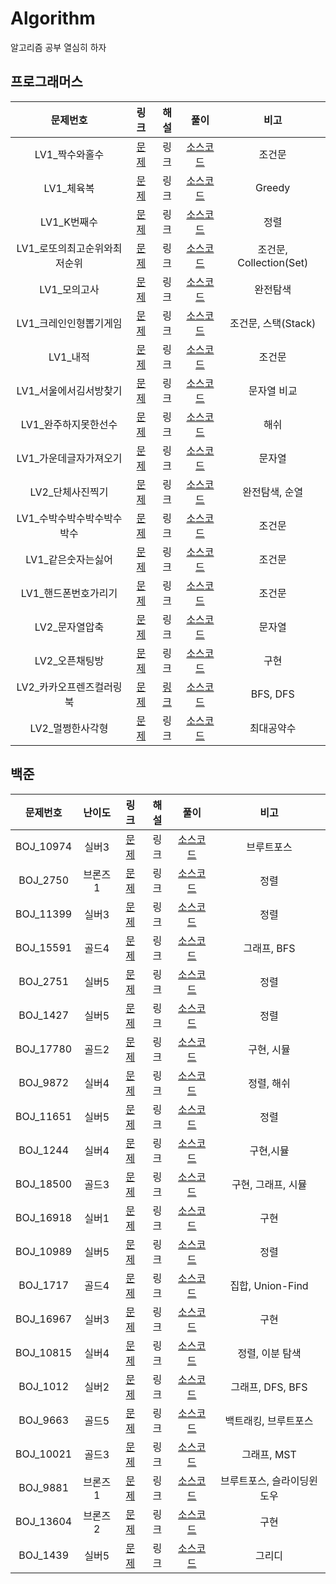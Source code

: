 # Algorithm
알고리즘 공부 열심히 하자



## 프로그래머스

|           문제번호           |                             링크                             |                             해설                             |                             풀이                             |          비고           |
| :--------------------------: | :----------------------------------------------------------: | :----------------------------------------------------------: | :----------------------------------------------------------: | :---------------------: |
|        LV1_짝수와홀수        | [문제](https://programmers.co.kr/learn/courses/30/lessons/12937) |                             링크                             | [소스코드](./Programmers/src/lv1/Programmers_짝수와홀수.java) |         조건문          |
|          LV1_체육복          | [문제](https://programmers.co.kr/learn/courses/30/lessons/42862) |                             링크                             |  [소스코드](./Programmers/src/lv1/Programmers_체육복.java)   |         Greedy          |
|         LV1_K번째수          | [문제](https://programmers.co.kr/learn/courses/30/lessons/42748) |                             링크                             |  [소스코드](./Programmers/src/lv1/Programmers_K번째수.java)  |          정렬           |
| LV1_로또의최고순위와최저순위 | [문제](https://programmers.co.kr/learn/courses/30/lessons/77484) |                             링크                             | [소스코드](./Programmers/src/lv1/Programmers_로또의최고순위와최저순위.java) | 조건문, Collection(Set) |
|         LV1_모의고사         | [문제](https://programmers.co.kr/learn/courses/30/lessons/42840) |                             링크                             | [소스코드](./Programmers/src/lv1/Programmers_모의고사.java)  |        완전탐색         |
|    LV1_크레인인형뽑기게임    | [문제](https://programmers.co.kr/learn/courses/30/lessons/64061) |                             링크                             | [소스코드](./Programmers/src/lv1/Programmers_크레인인형뽑기게임.java) |   조건문, 스택(Stack)   |
|           LV1_내적           | [문제](https://programmers.co.kr/learn/courses/30/lessons/70128) |                             링크                             |   [소스코드](./Programmers/src/lv1/Programmers_내적.java)    |         조건문          |
|    LV1_서울에서김서방찾기    | [문제](https://programmers.co.kr/learn/courses/30/lessons/12919) |                             링크                             | [소스코드](./Programmers/src/lv1/Programmers_서울에서김서방찾기.java) |       문자열 비교       |
|     LV1_완주하지못한선수     | [문제](https://programmers.co.kr/learn/courses/30/lessons/42576) |                             링크                             | [소스코드](./Programmers/src/lv1/Programmers_완주하지못한선수.java) |          해쉬           |
|    LV1_가운데글자가져오기    | [문제](https://programmers.co.kr/learn/courses/30/lessons/12903) |                             링크                             | [소스코드](./Programmers/src/lv1/Programmers_가운데글자가져오기.java) |         문자열          |
|       LV2_단체사진찍기       | [문제](https://programmers.co.kr/learn/courses/30/lessons/1835) |                             링크                             | [소스코드](./Programmers/src/lv2/Programmers_단체사진찍기.java) |     완전탐색, 순열      |
|  LV1_수박수박수박수박수박수  | [문제](https://programmers.co.kr/learn/courses/30/lessons/12922) |                             링크                             | [소스코드](./Programmers/src/lv1/Programmers_수박수박수박수박수박수.java) |         조건문          |
|      LV1_같은숫자는싫어      | [문제](https://programmers.co.kr/learn/courses/30/lessons/12906?language=java) |                             링크                             | [소스코드](./Programmers/src/lv1/Programmers_같은숫자는싫어.java) |         조건문          |
|     LV1_핸드폰번호가리기     | [문제](https://programmers.co.kr/learn/courses/30/lessons/12948) |                             링크                             | [소스코드](./Programmers/src/lv1/Programmers_핸드폰번호가리기.java) |         조건문          |
|        LV2_문자열압축        | [문제](https://programmers.co.kr/learn/courses/30/lessons/60057) |                             링크                             | [소스코드](./Programmers/src/lv2/Programmers_문자열압축.java) |         문자열          |
|        LV2_오픈채팅방        | [문제](https://programmers.co.kr/learn/courses/30/lessons/42888?language=java) |                             링크                             | [소스코드](./Programmers/src/lv2/Programmers_오픈채팅방.java) |          구현           |
|   LV2_카카오프렌즈컬러링북   | [문제](https://programmers.co.kr/learn/courses/30/lessons/1829) | [링크](https://velog.io/@cch5980/JAVA-%ED%94%84%EB%A1%9C%EA%B7%B8%EB%9E%98%EB%A8%B8%EC%8A%A4-LV2%EC%B9%B4%EC%B9%B4%EC%98%A4%ED%94%84%EB%A0%8C%EC%A6%88%EC%BB%AC%EB%9F%AC%EB%A7%81%EB%B6%81) | [소스코드](./Programmers/src/lv2/Programmers_카카오프렌즈컬러링북.java) |        BFS, DFS         |
|       LV2_멀쩡한사각형       | [문제](https://programmers.co.kr/learn/courses/30/lessons/62048) |                             링크                             | [소스코드](./Programmers/src/lv2/Programmers_멀쩡한사각형.java) |       최대공약수        |



## 백준

| 문제번호  | 난이도  |                     링크                      | 해설 |                           풀이                           |            비고            |
| :-------: | :-----: | :-------------------------------------------: | :--: | :------------------------------------------------------: | :------------------------: |
| BOJ_10974 |  실버3  | [문제](https://www.acmicpc.net/problem/10974) | 링크 |       [소스코드](./BOJ/src/study01/BOJ_10974.java)       |         브루트포스         |
| BOJ_2750  | 브론즈1 | [문제](https://www.acmicpc.net/problem/2750)  | 링크 |       [소스코드](./BOJ/src/study01/BOJ_2750.java)        |            정렬            |
| BOJ_11399 |  실버3  | [문제](https://www.acmicpc.net/problem/11399) | 링크 |       [소스코드](./BOJ/src/study01/BOJ_11399.java)       |            정렬            |
| BOJ_15591 |  골드4  | [문제](https://www.acmicpc.net/problem/15591) | 링크 |       [소스코드](./BOJ/src/study01/BOJ_15591.java)       |        그래프, BFS         |
| BOJ_2751  |  실버5  | [문제](https://www.acmicpc.net/problem/2751)  | 링크 |       [소스코드](./BOJ/src/study01/BOJ_2751.java)        |            정렬            |
| BOJ_1427  |  실버5  | [문제](https://www.acmicpc.net/problem/1427)  | 링크 |       [소스코드](./BOJ/src/study01/BOJ_1427.java)        |            정렬            |
| BOJ_17780 |  골드2  | [문제](https://www.acmicpc.net/problem/17780) | 링크 |  [소스코드](./BOJ/src/study01/BOJ_17780_refactor.java)   |         구현, 시뮬         |
| BOJ_9872  |  실버4  | [문제](https://www.acmicpc.net/problem/9872)  | 링크 |       [소스코드](./BOJ/src/study01/BOJ_9872.java)        |         정렬, 해쉬         |
| BOJ_11651 |  실버5  | [문제](https://www.acmicpc.net/problem/11651) | 링크 | [소스코드](./BOJ/src/study01/BOJ_11651_refactoring.java) |            정렬            |
| BOJ_1244  |  실버4  | [문제](https://www.acmicpc.net/problem/1244)  | 링크 |       [소스코드](./BOJ/src/study01/BOJ_1244.java)        |         구현,시뮬          |
| BOJ_18500 |  골드3  | [문제](https://www.acmicpc.net/problem/18500) | 링크 |       [소스코드](./BOJ/src/study01/BOJ_18500.java)       |     구현, 그래프, 시뮬     |
| BOJ_16918 |  실버1  | [문제](https://www.acmicpc.net/problem/16918) | 링크 |       [소스코드](./BOJ/src/study01/BOJ_16918.java)       |            구현            |
| BOJ_10989 |  실버5  | [문제](https://www.acmicpc.net/problem/10989) | 링크 |       [소스코드](./BOJ/src/study01/BOJ_10989.java)       |            정렬            |
| BOJ_1717  |  골드4  | [문제](https://www.acmicpc.net/problem/1717)  | 링크 |       [소스코드](./BOJ/src/study01/BOJ_1717.java)        |      집합, Union-Find      |
| BOJ_16967 |  실버3  | [문제](https://www.acmicpc.net/problem/16967) | 링크 |       [소스코드](./BOJ/src/study01/BOJ_16967.java)       |            구현            |
| BOJ_10815 |  실버4  | [문제](https://www.acmicpc.net/problem/10815) | 링크 |    [소스코드](./BOJ/src/study01/BOJ_10815_loop.java)     |      정렬, 이분 탐색       |
| BOJ_1012  |  실버2  | [문제](https://www.acmicpc.net/problem/1012)  | 링크 |       [소스코드](./BOJ/src/study01/BOJ_1012.java)        |      그래프, DFS, BFS      |
| BOJ_9663  |  골드5  | [문제](https://www.acmicpc.net/problem/9663)  | 링크 |       [소스코드](./BOJ/src/study01/BOJ_9663.java)        |    백트래킹, 브루트포스    |
| BOJ_10021 |  골드3  | [문제](https://www.acmicpc.net/problem/10021) | 링크 |       [소스코드](./BOJ/src/study01/BOJ_10021.java)       |        그래프, MST         |
| BOJ_9881  | 브론즈1 | [문제](https://www.acmicpc.net/problem/9881)  | 링크 |       [소스코드](./BOJ/src/study01/BOJ_9881.java)        | 브루트포스, 슬라이딩윈도우 |
| BOJ_13604 | 브론즈2 | [문제](https://www.acmicpc.net/problem/13604) | 링크 |       [소스코드](./BOJ/src/study01/BOJ_13604.java)       |            구현            |
| BOJ_1439  |  실버5  | [문제](https://www.acmicpc.net/problem/1439)  | 링크 |       [소스코드](./BOJ/src/study01/BOJ_1439.java)        |           그리디           |

